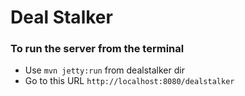 # Deal Stalker

### To run the server from the terminal
* Use ```mvn jetty:run``` from dealstalker dir 
* Go to this URL ```http://localhost:8080/dealstalker``` 
